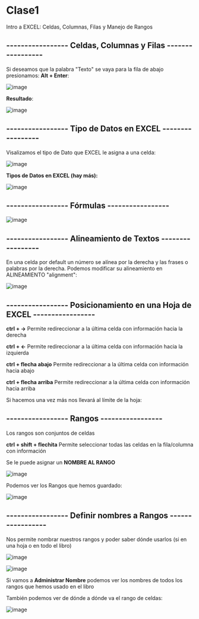 # Clase1
Intro a EXCEL: Celdas, Columnas, Filas y Manejo de Rangos

## ----------------- Celdas, Columnas y Filas -----------------
Si deseamos que la palabra "Texto" se vaya para la fila de abajo presionamos: **Alt + Enter**:

![image](https://github.com/SergioABS-EXCEL/Clase1/assets/154264004/7192cfab-6439-469f-b561-8498d8dd6ecb)

**Resultado**:

![image](https://github.com/SergioABS-EXCEL/Clase1/assets/154264004/d562cb65-9500-4b5d-a6af-82c2878846b1)

## ----------------- Tipo de Datos en EXCEL -----------------

Visalizamos el tipo de Dato que EXCEL le asigna a una celda:

![image](https://github.com/SergioABS-EXCEL/Clase1/assets/154264004/2141efb3-84cf-4797-bbd3-8ee784a886e3)

**Tipos de Datos en EXCEL (hay más):**

![image](https://github.com/SergioABS-EXCEL/Clase1/assets/154264004/43055051-57e5-4472-94fa-d7de232f2cbb)

## ----------------- Fórmulas -----------------

![image](https://github.com/SergioABS-EXCEL/Clase1/assets/154264004/65ab8b47-9163-429a-acd4-c530133ac5cc)

## ----------------- Alineamiento de Textos -----------------

En una celda por default un número se alínea por la derecha y las frases o palabras por la derecha. Podemos modificar su alineamiento en ALINEAMIENTO "alignment":

![image](https://github.com/SergioABS-EXCEL/Clase1/assets/154264004/e34e508c-8a07-4dea-92d2-e35b35fd61d6)

## ----------------- Posicionamiento en una Hoja de EXCEL -----------------

**ctrl + ->** Permite redireccionar a la última celda con información hacia la derecha

**ctrl + <-** Permite redireccionar a la última celda con información hacia la izquierda

**ctrl + flecha abajo** Permite redireccionar a la última celda con información hacia abajo

**ctrl + flecha arriba** Permite redireccionar a la última celda con información hacia arriba

Si hacemos una vez más nos llevará al límite de la hoja:

## ----------------- Rangos -----------------

Los rangos son conjuntos de celdas

**ctrl + shift + flechita** Permite seleccionar todas las celdas en la fila/columna con información

Se le puede asignar un **NOMBRE AL RANGO**

![image](https://github.com/SergioABS-EXCEL/Clase1/assets/154264004/79ffa8a0-a74c-4647-9e1b-5dd6b36b0281)

Podemos ver los Rangos que hemos guardado:

![image](https://github.com/SergioABS-EXCEL/Clase1/assets/154264004/ea03bedc-dcfd-4f0b-a9a6-425efb0402b0)

## ----------------- Definir nombres a Rangos -----------------
Nos permite nombrar nuestros rangos y poder saber dónde usarlos (si en una hoja o en todo el libro)

![image](https://github.com/SergioABS-EXCEL/Clase1/assets/154264004/54997c5a-18a8-4fc2-81b5-7300ab7940e0)

![image](https://github.com/SergioABS-EXCEL/Clase1/assets/154264004/e0a67bad-65b4-4986-b5e0-e379abcd14ca)

Si vamos a **Administrar Nombre** podemos ver los nombres de todos los rangos que hemos usado en el libro

También podemos ver de dónde a dónde va el rango de celdas:

![image](https://github.com/SergioABS-EXCEL/Clase1/assets/154264004/935e4d22-73f8-45e4-9c35-b79d6978c2ac)

